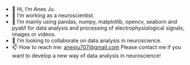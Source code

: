 - 👋 Hi, I’m Anes Ju.
- 👀 I’m working as a neuroscientist.
- 🌱 I’m mainly using pandas, numpy, matplotlib, opencv, seaborn and pyabf for data analysis and processing of electrophysiological signals, images or videos.
- 💞️ I’m looking to collaborate on data analysis in neuroscience.
- 📫 How to reach me: anesju707@gmail.com
Please contact me if you want to develop a new way of data analysis in neuroscience!

<!---
AJU707/AJU707 is a ✨ special ✨ repository because its `README.md` (this file) appears on your GitHub profile.
You can click the Preview link to take a look at your changes.
--->
